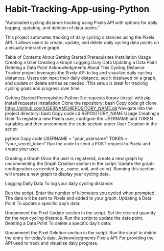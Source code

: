 # Habit-Tracking-App-using-Python
"Automated cycling distance tracking using Pixela API with options for daily logging, updating, and deletion of data points."

This project automates tracking of daily cycling distances using the Pixela API. It allows users to create, update, and delete daily cycling data points on a visually interactive graph.

Table of Contents
About
Getting Started
Prerequisites
Installation
Usage
Creating a User
Creating a Graph
Logging Daily Data
Updating a Data Point
Deleting a Data Point
Acknowledgments
About
This Cycling Distance Tracker project leverages the Pixela API to log and visualize daily cycling distances. Users can input their daily distance, see it displayed on a graph, and update or delete entries as needed. This setup is ideal for tracking cycling goals and progress over time.

Getting Started
Prerequisites
Python 3.x
requests library (install with pip install requests)
Installation
Clone the repository:
bash
Copy code
git clone https://github.com/USERNAME/REPOSITORY_NAME.git
Navigate into the project directory:
bash
Copy code
cd REPOSITORY_NAME
Usage
Creating a User
To register a new Pixela user, configure the USERNAME and TOKEN variables and then uncomment the code section under User Creation in the script:

python
Copy code
USERNAME = "your_username"
TOKEN = "your_secret_token"
Run the code to send a POST request to Pixela and create your user.

Creating a Graph
Once the user is registered, create a new graph by uncommenting the Graph Creation section in the script. Update the graph configuration as needed (e.g., name, unit, and color). Running this section will create a new graph to display your cycling data.

Logging Daily Data
To log your daily cycling distance:

Run the script.
Enter the number of kilometers you cycled when prompted.
The data will be sent to Pixela and added to your graph.
Updating a Data Point
To update a specific day’s data:

Uncomment the Pixel Update section in the script.
Set the desired quantity for the new cycling distance.
Run the script to update the data point.
Deleting a Data Point
To delete a specific day’s data:

Uncomment the Pixel Deletion section in the script.
Run the script to delete the entry for today’s date.
Acknowledgments
Pixela API: For providing the API used to track and visualize daily progress.
